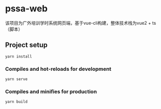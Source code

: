 # pssa-web

该项目为广外培训学时系统网页端，基于vue-cli构建，整体技术栈为vue2 + ts（脚本）

## Project setup
```
yarn install
```

### Compiles and hot-reloads for development
```
yarn serve
```

### Compiles and minifies for production
```
yarn build
```
